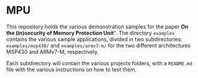 # MPU
This repository holds the various demonstration samples for the paper **On the (in)security of Memory Protection Unit**". The directory `examples` contains the various sample applications, divided in two subdirectories: `examples/msp430/` and `examples/armv7-m/` for the two different architectures MSP430 and ARMv7-M, respectively.

Each subdirectory will contain the various projects folders, with a `README.md` file with the various instructions on how to test them.

